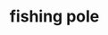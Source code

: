 ---
layout: smileys&emotion
title: fishing pole
emoji: fishing_pole
permalink: 🎣.html
image: assets/img/3moji/fishing_pole.png
---